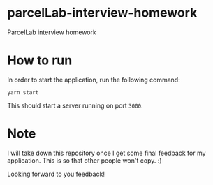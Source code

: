 # parcelLab-interview-homework

ParcelLab interview homework

# How to run

In order to start the application, run the following command:

```
yarn start
```

This should start a server running on port `3000`.

# Note

I will take down this repository once I get some final feedback for my application. This is so that other people won't copy. :)

Looking forward to you feedback!
